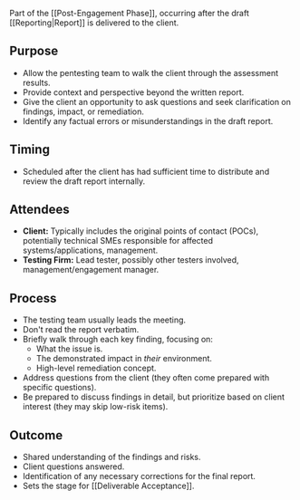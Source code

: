 Part of the [[Post-Engagement Phase]], occurring after the draft [[Reporting|Report]] is delivered to the client.

## Purpose

- Allow the pentesting team to walk the client through the assessment results.
- Provide context and perspective beyond the written report.
- Give the client an opportunity to ask questions and seek clarification on findings, impact, or remediation.
- Identify any factual errors or misunderstandings in the draft report.

## Timing

- Scheduled after the client has had sufficient time to distribute and review the draft report internally.

## Attendees

- **Client:** Typically includes the original points of contact (POCs), potentially technical SMEs responsible for affected systems/applications, management.
- **Testing Firm:** Lead tester, possibly other testers involved, management/engagement manager.

## Process

- The testing team usually leads the meeting.
- Don't read the report verbatim.
- Briefly walk through each key finding, focusing on:
    - What the issue is.
    - The demonstrated impact in *their* environment.
    - High-level remediation concept.
- Address questions from the client (they often come prepared with specific questions).
- Be prepared to discuss findings in detail, but prioritize based on client interest (they may skip low-risk items).

## Outcome

- Shared understanding of the findings and risks.
- Client questions answered.
- Identification of any necessary corrections for the final report.
- Sets the stage for [[Deliverable Acceptance]]. 